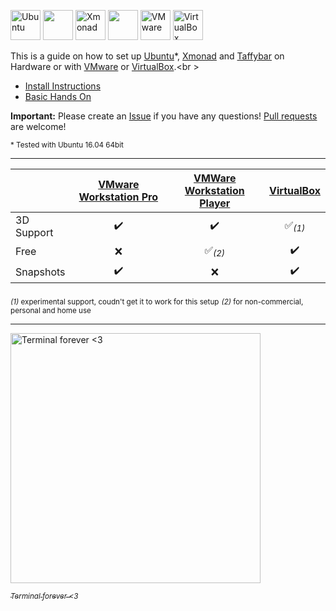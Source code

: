 [<img title='Ubuntu' src="http://i.imgur.com/5MHZwLQ.png" width="48">](https://www.ubuntu.com/)
<img src="http://i.imgur.com/VlUW1vQ.png" width="48">
[<img title='Xmonad' src="http://i.imgur.com/6hvKTop.png" width="48">](http://xmonad.org/)
<img src="http://i.imgur.com/C1Jj6yg.png" width="48">
[<img title='VMware' src="http://i.imgur.com/IsgiIUP.png" width="48">](http://www.vmware.com/)
[<img title='VirtualBox' src="http://i.imgur.com/y3MsSVq.png" width="48">](https://www.virtualbox.org/)

This is a guide on how to set up [Ubuntu](https://www.ubuntu.com/)*, [Xmonad](http://xmonad.org/) and [Taffybar](https://github.com/travitch/taffybar) on Hardware or with [VMware](http://www.vmware.com/) or [VirtualBox](https://www.virtualbox.org/).<br \>

* [Install Instructions](install.md)
* [Basic Hands On](handson.md)


**Important:** Please create an [Issue](../../issues) if you have any questions! [Pull requests](../../pulls) are welcome!

<sub>* Tested with Ubuntu 16.04 64bit</sub>

<hr>

| | [VMware Workstation Pro](http://www.vmware.com/products/workstation.html) | [VMWare Workstation Player](http://www.vmware.com/products/player/playerpro-evaluation.html) | [VirtualBox](https://www.virtualbox.org/) |
| --- | :-: | :-: | :-: |
| 3D Support | :heavy_check_mark: | :heavy_check_mark: | :white_check_mark:<sub>*(1)*</sub> |
| Free |    :x: | :white_check_mark:<sub>*(2)*</sub> | :heavy_check_mark: |
| Snapshots |   :heavy_check_mark: |  :x: | :heavy_check_mark: |
<sub>*(1)* experimental support, coudn't get it to work for this setup</sub> 
<sub>*(2)* for non-commercial, personal and home use</sub>

<hr>

[<img title="Terminal forever <3" width="400" src="http://i.imgur.com/kbUboza.jpg">](http://www.commitstrip.com/en/2016/12/22/terminal-forever/?)

[<sub>*Terminal forever &lt;3*</sub>](http://www.commitstrip.com/en/2016/12/22/terminal-forever/?)

